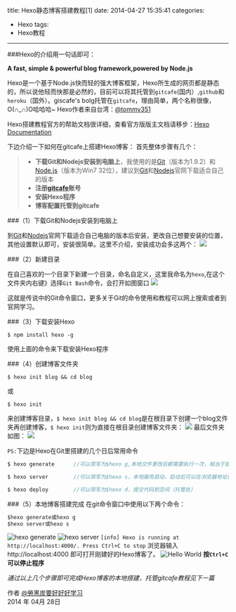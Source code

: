 title: Hexo静态博客搭建教程[1]
date: 2014-04-27 15:35:41
categories:
- Hexo 
tags: 
- Hexo教程

---

###Hexo的介绍用一句话即可：

**A fast, simple & powerful blog framework,powered by Node.js**

Hexo是一个基于Node.js快而轻的强大博客框架，Hexo所生成的网页都是静态的，所以说他轻而快那是必然的，目前可以将其托管到`gitcafe`(国内）,`github`和`heroku`（国外）。giscafe's bolg托管在`gitcafe`，理由简单，两个名称很像，O(∩_∩)O哈哈哈~
Hexo作者来自台湾：[@tommy351](https://github.com/tommy351/hexo)

Hexo搭建教程官方的帮助文档很详细，查看官方版版主文档请移步：[Hexo Documentation](http://hexo.io/docs/)

<!--more-->

下边介绍一下如何在gitcafe上搭建Hexo博客：
首先整体步骤有几个：
> * **下载Git和Nodejs安装到电脑上**，我使用的是[Git](http://pan.baidu.com/s/1o6LQINK)（版本为1.9.2）和[Node.js](http://pan.baidu.com/s/1o6LQINK)（版本为Win7 32位），建议到[Git](http://git-scm.com/)和[Nodejs](http://nodejs.org/)官网下载适合自己的版本
> * **注册[gitcafe](http://gitcafe.com/signup?invited_by=giscafe)账号**
> * **安装Hexo程序**
> * **博客配置托管到gitcafe**


###（1）下载Git和Nodejs安装到电脑上

到[Git](http://git-scm.com/)和[Nodejs](http://nodejs.org/)官网下载适合自己电脑的版本后安装，更改自己想要安装的位置，其他设置默认即可，安装很简单。这里不介绍，安装成功会多这两个：
![](http://giscafer.github.io/static/img/hexo_course_01.jpg)

###（2）新建目录

在自己喜欢的一个目录下新建一个目录，命名自定义，这里我命名为`hexo`,在这个文件夹内右键》选择`Git Bash`命令，会打开如图窗口
![](http://giscafer.github.io/static/img/hexo_course_02.jpg)

这就是传说中的Git命令窗口，更多关于Git的命令使用和教程可以网上搜索或者到官网学习。

###（3）下载安装Hexo

    $ npm install hexo -g

使用上面的命令来下载安装Hexo程序

###（4）创建博客文件夹

    $ hexo init blog && cd blog
或

    $ hexo init
来创建博客目录，`$ hexo init blog && cd blog`是在根目录下创建一个blog文件夹再创建博客，`$ hexo init`则为直接在根目录创建博客文件夹：
![](http://giscafer.github.io/static/img/hexo_course_04.jpg)
最后文件夹如图：
![](http://giscafer.github.io/static/img/hexo_course_03.jpg)

`PS:`下边是Hexo在Git里搭建的几个日后常用命令
```javascript
$ hexo generate      //可以简写为$hexo g,本地文件更改后都需要执行一次，相当于提交更改

$ hexo server        //可以简写为$hexo s，本地服务启动，启动后可以在浏览器地址输入"localhost:4000"来访问博客，用于本地调试，满意了再提交

$ hexo deploy        //可以简写为$hexo d，提交代码到空间（托管处）
```
###（5）本地博客搭建完成
在git命令窗口中使用以下两个命令：
```python
$hexo generate或hexo g
$hexo server或hexo s
```
![hexo generate](http://giscafer.github.io/static/img/hexo_course_05.jpg)
![hexo server](http://giscafer.github.io/static/img/hexo_course_06.jpg)
`[info] Hexo is running at http://localhost:4000/. Press Ctrl+C to stop`
浏览器输入http://localhost:4000 即可打开刚建好的Hexo博客了。
![Hello World](http://giscafer.github.io/static/img/hexo_course_07.jpg)
**按`Ctrl+C `可以停止程序**



*通过以上几个步骤即可完成Hexo博客的本地搭建，托管gitcafe教程见下一篇*


作者 [@勞黑炭要好好好学习](http://weibo.com/laohoubin)  
2014 年 04月 28日    